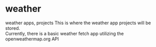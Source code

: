 # weather
weather apps, projects
This is where the weather app projects will be stored.  
Currently, there is a basic weather fetch app utilizing the openweathermap.org API
